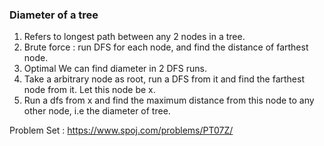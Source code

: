 ### Diameter of a tree

1. Refers to longest path between any 2 nodes in a tree. 
2. Brute force : run DFS for each node, and find the distance of farthest node. 
3. Optimal We can find diameter in 2 DFS runs.
4. Take a arbitrary node as root, run a DFS from it and find the farthest node from it. Let this node be x.
5. Run a dfs from x and find the maximum distance from this node to any other node, i.e the diameter of tree.

Problem Set : https://www.spoj.com/problems/PT07Z/
